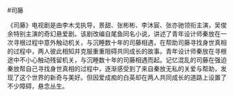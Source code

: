 #司藤

  《司藤》电视剧是由李木戈执导，景甜、张彬彬、李沐宸、张亦驰领衔主演，吴俊余特别主演的奇幻悬爱剧。该剧改编自尾鱼同名小说，讲述了青年设计师秦放在一次寻根过程中意外触动机关，与沉睡数十年的司藤相遇，在帮助司藤寻找身世真相的过程中，两人彼此相知并克服重重阻碍共同成长的故事。青年设计师秦放在寻根途中不小心触动残留机关，与沉睡数十年的司藤相遇而起。记忆混乱的司藤在强迫秦放帮自己寻找身世真相的过程中，逐渐感受到了来自秦放无私的关爱与帮助，发现了这个世界的新奇与美好。但因爱成痴的白英却在两人共同成长的道路上设置了不少障碍，悬念丛生。
